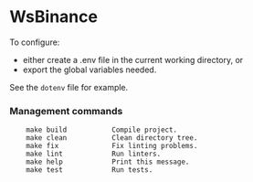 # WsBinance

To configure:
- either create a .env file in the current working directory, or
- export the global variables needed.

See the `dotenv` file for example.

### Management commands

```
    make build           Compile project.
    make clean           Clean directory tree.
    make fix             Fix linting problems.
    make lint            Run linters.
    make help            Print this message.
    make test            Run tests.
```
